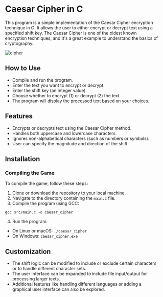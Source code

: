 # Caesar Cipher in C
This program is a simple implementation of the Caesar Cipher encryption technique in C. It allows the user to either encrypt or decrypt text using a specified shift key. The Caesar Cipher is one of the oldest known encryption techniques, and it's a great example to understand the basics of cryptography.

![cipher](https://github.com/djeada/Proste-Projekty/assets/37275728/6f0b1c2f-a948-44e1-96b0-1a1d4b279256)

## How to Use
- Compile and run the program.
- Enter the text you want to encrypt or decrypt.
- Enter the shift key (an integer value).
- Choose whether to encrypt (1) or decrypt (2) the text.
- The program will display the processed text based on your choices.

## Features
- Encrypts or decrypts text using the Caesar Cipher method.
- Handles both uppercase and lowercase characters.
- Ignores non-alphabetical characters (such as numbers or symbols).
- User can specify the magnitude and direction of the shift.

## Installation

### Compiling the Game
To compile the game, follow these steps:
1. Clone or download the repository to your local machine.
2. Navigate to the directory containing the `main.c` file.
3. Compile the program using GCC:

```
gcc src/main.c -o caesar_cipher
```

4. Run the program:
- On Linux or macOS: `./caesar_cipher`
- On Windows: `caesar_cipher.exe`

## Customization
- The shift logic can be modified to include or exclude certain characters or to handle different character sets.
- The user interface can be expanded to include file input/output for processing larger texts.
- Additional features like handling different languages or adding a graphical user interface can also be explored.
